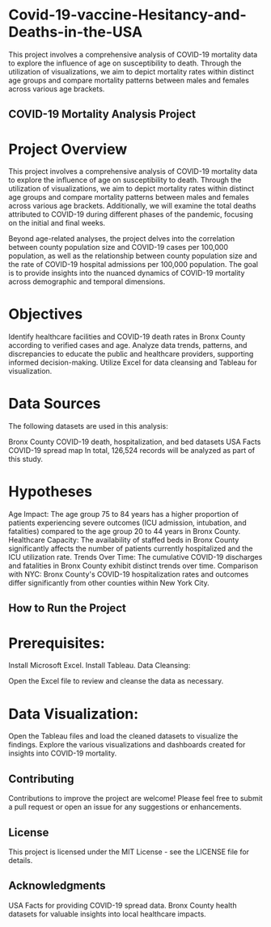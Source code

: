 # Covid-19-vaccine-Hesitancy-and-Deaths-in-the-USA
This project involves a comprehensive analysis of COVID-19 mortality data to explore the influence of age on susceptibility to death. Through the utilization of visualizations, we aim to depict mortality rates within distinct age groups and compare mortality patterns between males and females across various age brackets. 

## COVID-19 Mortality Analysis Project
# Project Overview
This project involves a comprehensive analysis of COVID-19 mortality data to explore the influence of age on susceptibility to death. Through the utilization of visualizations, we aim to depict mortality rates within distinct age groups and compare mortality patterns between males and females across various age brackets. Additionally, we will examine the total deaths attributed to COVID-19 during different phases of the pandemic, focusing on the initial and final weeks.

Beyond age-related analyses, the project delves into the correlation between county population size and COVID-19 cases per 100,000 population, as well as the relationship between county population size and the rate of COVID-19 hospital admissions per 100,000 population. The goal is to provide insights into the nuanced dynamics of COVID-19 mortality across demographic and temporal dimensions.

# Objectives
Identify healthcare facilities and COVID-19 death rates in Bronx County according to verified cases and age.
Analyze data trends, patterns, and discrepancies to educate the public and healthcare providers, supporting informed decision-making.
Utilize Excel for data cleansing and Tableau for visualization.
# Data Sources
The following datasets are used in this analysis:

Bronx County COVID-19 death, hospitalization, and bed datasets
USA Facts COVID-19 spread map
In total, 126,524 records will be analyzed as part of this study.

# Hypotheses
Age Impact: The age group 75 to 84 years has a higher proportion of patients experiencing severe outcomes (ICU admission, intubation, and fatalities) compared to the age group 20 to 44 years in Bronx County.
Healthcare Capacity: The availability of staffed beds in Bronx County significantly affects the number of patients currently hospitalized and the ICU utilization rate.
Trends Over Time: The cumulative COVID-19 discharges and fatalities in Bronx County exhibit distinct trends over time.
Comparison with NYC: Bronx County's COVID-19 hospitalization rates and outcomes differ significantly from other counties within New York City.
## How to Run the Project
# Prerequisites:

Install Microsoft Excel.
Install Tableau.
Data Cleansing:

Open the Excel file to review and cleanse the data as necessary.
# Data Visualization:

Open the Tableau files and load the cleaned datasets to visualize the findings.
Explore the various visualizations and dashboards created for insights into COVID-19 mortality.

## Contributing
Contributions to improve the project are welcome! Please feel free to submit a pull request or open an issue for any suggestions or enhancements.

## License
This project is licensed under the MIT License - see the LICENSE file for details.

## Acknowledgments
USA Facts for providing COVID-19 spread data.
Bronx County health datasets for valuable insights into local healthcare impacts.

